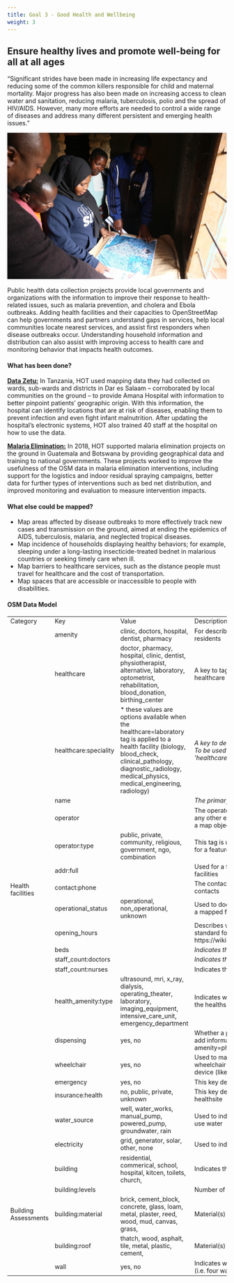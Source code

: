 ```yaml
---
title: Goal 3 - Good Health and Wellbeing
weight: 3
---
```


## Ensure healthy lives and promote well-being for all at all ages

“Significant strides have been made in increasing life expectancy and reducing some of the common killers responsible for child and maternal mortality. Major progress has also been made on increasing access to clean water and sanitation, reducing malaria, tuberculosis, polio and the spread of HIV/AIDS. However, many more efforts are needed to control a wide range of diseases and address many different persistent and emerging health issues.”

![](/images/part-iv/data-zetu.jpeg)

Public health data collection projects provide local governments and organizations with the information to improve their response to health-related issues, such as malaria prevention, and cholera and Ebola outbreaks. Adding health facilities and their capacities to OpenStreetMap can help governments and partners understand gaps in services, help local communities locate nearest services, and assist first responders when disease outbreaks occur. Understanding household information and distribution can also assist with improving access to health care and monitoring behavior that impacts health outcomes. 


#### What has been done?  

**[Data Zetu:](http://datazetu.dlab.or.tz/)** In Tanzania, HOT used mapping data they had collected on wards, sub-wards and districts in Dar es Salaam – corroborated by local communities on the ground – to provide Amana Hospital with information to better pinpoint patients’ geographic origin. With this information, the hospital can identify locations that are at risk of diseases, enabling them to prevent infection and even fight infant malnutrition. After updating the hospital’s electronic systems, HOT also trained 40 staff at the hospital on how to use the data.

**[Malaria Elimination:](https://www.hotosm.org/updates/field-surveying-in-botswana-to-support-the-national-malaria-programme/)** In 2018, HOT supported malaria elimination projects on the ground in Guatemala and Botswana by providing geographical data and training to national governments. These projects worked to improve the usefulness of the OSM data in malaria elimination interventions, including support for the logistics and indoor residual spraying campaigns, better data for further types of interventions such as bed net distribution, and improved monitoring and evaluation to measure intervention impacts. 


#### What else could be mapped?



*   Map areas affected by disease outbreaks to more effectively track new cases and transmission on the ground, aimed at ending the epidemics of AIDS, tuberculosis, malaria, and neglected tropical diseases. 
*   Map incidence of households displaying healthy behaviors; for example, sleeping under a long-lasting insecticide-treated bednet in malarious countries or seeking timely care when ill. 
*   Map barriers to healthcare services, such as the distance people must travel for healthcare and the cost of transportation. 
*   Map spaces that are accessible or inaccessible to people with disabilities. 


#### OSM Data Model 


<table>
  <tr>
   <td>Category
   </td>
   <td>Key
   </td>
   <td>Value
   </td>
   <td>Description/notes
   </td>
  </tr>
  <tr>
   <td rowspan="20" >Health facilities
   </td>
   <td>amenity
   </td>
   <td>clinic, doctors, hospital, dentist, pharmacy
   </td>
   <td>For describing useful and important facilities for visitors and residents
   </td>
  </tr>
  <tr>
   <td>healthcare
   </td>
   <td>doctor, pharmacy, hospital, clinic, dentist, physiotherapist, alternative, laboratory, optometrist, rehabilitation, blood_donation, birthing_center
   </td>
   <td>A key to tag all places that provide healthcare (are part of the healthcare sector)
   </td>
  </tr>
  <tr>
   <td>healthcare:speciality
   </td>
   <td>* these values are options available when the healthcare=laboratory tag is applied to a health facility (biology, blood_check, clinical_pathology, diagnostic_radiology, medical_physics, medical_engineering, radiology)
   </td>
   <td><em>A key to detail the special services provided by a healthcare facility. To be used in conjuction with the 'healthcare=*' tag. For example 'healthcare=laboratory', and 'healthcare:speciality=blood_check'</em>
   </td>
  </tr>
  <tr>
   <td>name
   </td>
   <td><name of health facility>
   </td>
   <td><em>The primary tag used for naming an element</em>
   </td>
  </tr>
  <tr>
   <td>operator
   </td>
   <td><name of operator>
   </td>
   <td>The operator tag is used to name a company, corporation, person or any other entity who is directly in charge of the current operation of a map object
   </td>
  </tr>
  <tr>
   <td>operator:type
   </td>
   <td>public, private, community, religious, government, ngo, combination
   </td>
   <td>This tag is used to give more information about the type of operator for a feature
   </td>
  </tr>
  <tr>
   <td>addr:full
   </td>
   <td><full address>
   </td>
   <td>Used for a full-text, often multi-line, address for buildings and facilities
   </td>
  </tr>
  <tr>
   <td>contact:phone
   </td>
   <td><phone number>
   </td>
   <td>The contact tag is the prefix for several contact:* keys to describe contacts
   </td>
  </tr>
  <tr>
   <td>operational_status
   </td>
   <td>operational, non_operational, unknown
   </td>
   <td>Used to document an observation of the current functional status of a mapped feature
   </td>
  </tr>
  <tr>
   <td>opening_hours
   </td>
   <td><days/times of opening>
   </td>
   <td>Describes when something is open or closed. There is a specific standard format for this data https://wiki.openstreetmap.org/wiki/Key:opening_hours/specification
   </td>
  </tr>
  <tr>
   <td>beds
   </td>
   <td><number of beds>
   </td>
   <td><em>Indicates the number of beds in a hotel or hospital</em>
   </td>
  </tr>
  <tr>
   <td>staff_count:doctors
   </td>
   <td><number of doctors>
   </td>
   <td><em>Indicates the number of doctors in a hospital</em>
   </td>
  </tr>
  <tr>
   <td>staff_count:nurses
   </td>
   <td><number of nurses>
   </td>
   <td>Indicates the number of nurses in a hospital
   </td>
  </tr>
  <tr>
   <td>health_amenity:type
   </td>
   <td>ultrasound, mri, x_ray, dialysis, operating_theater, laboratory, imaging_equipment, intensive_care_unit, emergency_department
   </td>
   <td>Indicates what type of speciality medical equipment is available at the healthsite
   </td>
  </tr>
  <tr>
   <td>dispensing
   </td>
   <td>yes, no
   </td>
   <td>Whether a pharmacy dispenses prescription drugs or not. Used to add information to something that is already tagged as amenity=pharmacy
   </td>
  </tr>
  <tr>
   <td>wheelchair
   </td>
   <td>yes, no
   </td>
   <td>Used to mark places or ways that are suitable to be used with a wheelchair and a person with a disability who uses another mobility device (like a walker)
   </td>
  </tr>
  <tr>
   <td>emergency
   </td>
   <td>yes, no
   </td>
   <td>This key describes various emergency services
   </td>
  </tr>
  <tr>
   <td>insurance:health
   </td>
   <td>no, public, private, unknown
   </td>
   <td>This key describes the type of health insurance accepted at the healthsite
   </td>
  </tr>
  <tr>
   <td>water_source
   </td>
   <td>well, water_works, manual_pump, powered_pump, groundwater, rain
   </td>
   <td>Used to indicate the source of the water for features that provide or use water
   </td>
  </tr>
  <tr>
   <td>electricity
   </td>
   <td>grid, generator, solar, other, none
   </td>
   <td>Used to indicate the source of the power generated
   </td>
  </tr>
  <tr>
   <td rowspan="5" >Building Assessments
   </td>
   <td>building
   </td>
   <td>residential, commerical, school, hospital, kitcen, toilets, church, <other>
   </td>
   <td>Indicates the useage(s) of the building.
   </td>
  </tr>
  <tr>
   <td>building:levels
   </td>
   <td><number of levels>
   </td>
   <td>Number of levels in the building
   </td>
  </tr>
  <tr>
   <td>building:material
   </td>
   <td>brick, cement_block, concrete, glass, loam, metal, plaster, reed, wood, mud, canvas, grass, <other>
   </td>
   <td>Material(s) used in wall construction
   </td>
  </tr>
  <tr>
   <td>building:roof
   </td>
   <td>thatch, wood, asphalt, tile, metal, plastic, cement, <other>
   </td>
   <td>Material(s) used in roof construction
   </td>
  </tr>
  <tr>
   <td>wall
   </td>
   <td>yes, no
   </td>
   <td>Indicates whether or not a structure can be considered fully walled (i.e. four walls) or if a stucture is open (i.e. three walls or fewer).
   </td>
  </tr>
</table>
